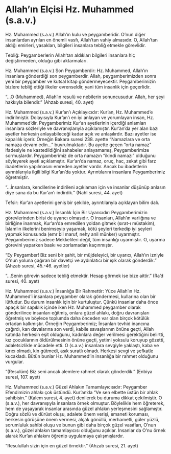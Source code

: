 # Allah’ın Elçisi Hz. Muhammed (s.a.v.)

Hz. Muhammed (s.a.v.) Allah’ın kulu ve peygamberidir. O’nun diğer insanlardan ayrılan en önemli vasfı, Allah’tan vahiy almasıdır. O, Allah’tan aldığı emirleri, yasakları, bilgileri insanlara tebliğ etmekle görevlidir.

Tebliğ: Peygamberlerin Allah’tan aldıkları bilgileri insanlara hiç değiştirmeden, olduğu gibi aktarmaları.

Hz. Muhammed (s.a.v.) Son Peygamberdir: Hz. Muhammed, Allah’ın insanlara gönderdiği son peygamberdir. Allah, peygamberimizden sonra yeni bir peygamber ve kutsal kitap göndermeyecektir. Peygamberimizin bizlere tebliğ ettiği ilkeler evrenseldir, yani tüm insanlık için geçerlidir.

“…O (Muhammed), Allah’ın resulü ve nebilerin sonuncusudur. Allah, her şeyi hakkıyla bilendir.” (Ahzab suresi, 40. ayet)

Hz. Muhammed (s.a.v.) Kur’an’ı Açıklayıcıdır: Kur’an, Hz. Muhammed’e indirilmiştir. Dolayısıyla Kur’an’ı en iyi anlayan ve yorumlayan insan, Hz. Muhammed’dir. Peygamberimiz Kur’an ayetlerinin içerdiği anlamları insanlara sözleriyle ve davranışlarıyla açıklamıştır. Kur’an’da yer alan bazı ayetler herkesin anlayabileceği kadar açık ve anlaşılırdır. Bazı ayetler ise kapalılık içerir. Örneğin Bakara suresi 238. ayette “Namazlara ve orta namaza devam edin…” buyrulmaktadır. Bu ayette geçen “orta namaz” ifadesiyle ne kastedildiğini sahabeler anlayamamış, Peygamberimize sormuşlardır. Peygamberimiz de orta namazın “ikindi namazı” olduğunu söyleyerek ayeti açıklamıştır. Kur’an’da namaz, oruç, hac, zekat gibi farz ibadetlerin yapılmasını emreden ayetler vardır. Ancak bu ibadetlerin ayrıntılarıyla ilgili bilgi Kur’an’da yoktur. Ayrıntılarını insanlara Peygamberimiz öğretmiştir.

“…İnsanlara, kendilerine indirileni açıklaman için ve insanlar düşünüp anlasın diye sana da bu Kur’an’ı indirdik.” (Nahl suresi, 44. ayet)

Tefsir: Kur’an ayetlerini geniş bir şekilde, ayrıntılarıyla açıklayan bilim dalı.

Hz. Muhammed (s.a.v.) İnsanlık İçin Bir Uyarıcıdır: Peygamberimizin görevlerinden birisi de uyarıcı olmasıdır. O insanları, Allah’ın varlığına ve birliğine inanmak, Kur’an’da emredilen yoldan gitmek (sırat-ı müstakim), İslam’ın ilkelerini benimseyip yaşamak, kötü şeyleri terkedip iyi şeyleri yapmak konusunda (emr bil maruf, nehy anil münker) uyarmıştır. Peygamberimiz sadece Mekkelileri değil, tüm insanlığı uyarmıştır. O, uyarma görevini yaparken baskı ve zorlamadan kaçınmıştır.

“Ey Peygamber! Biz seni bir şahit, bir müjdeleyici, bir uyarıcı, Allah’ın izniyle O’nun yoluna çağıran bir davetçi ve aydınlatıcı bir ışık olarak gönderdik.” (Ahzab suresi, 45.-46. ayetler)

“…Senin görevin sadece tebliğ etmektir. Hesap görmek ise bize aittir.” (Ra’d suresi, 40. ayet)

Hz. Muhammed (s.a.v.) İnsanlığa Bir Rahmettir: Yüce Allah’ın Hz. Muhammed’i insanlara peygamber olarak göndermesi, kullarına olan bir lütfudur. Bu durum insanlık için bir kurtuluştur. Çünkü insanlar daha önce apaçık bir sapıklık içinde iken Hz. Muhammed peygamber olarak gönderilince insanları eğitmiş, onlara güzel ahlakı, doğru davranışları öğretmiş ve böylece toplumda daha önceden var olan birçok kötülük ortadan kalkmıştır. Örneğin Peygamberimiz; İnsanları tevhid inancına çağırdı, kan davalarına son verdi, kabile savaşlarının önüne geçti, Allah katında herkesin eşit olduğunu, kadınlara değer verilmesi gerektiğini belirtti, kız çocuklarının öldürülmesinin önüne geçti, yetimi yoksulu koruyup gözetti, adaletsizlikle mücadele etti. O (s.a.v.) insanlara sevgiyle yaklaştı, kaba ve kırıcı olmadı, kin gütmedi, asık suratlı olmadı. Herkesi sevgi ve şefkatle kucakladı. Bütün bunlar Hz. Muhammed’in insanlığa bir rahmet olduğunu vurgular.

“(Resulüm) Biz seni ancak alemlere rahmet olarak gönderdik.” (Enbiya suresi, 107. ayet)

Hz. Muhammed (s.a.v.) Güzel Ahlakın Tamamlayıcısıdır: Peygamber Efendimizin ahlakı çok üstündü. Kur’an’da “Ve sen elbette üstün bir ahlak sahibisin.” (Kalem suresi, 4. ayet) denilerek bu duruma dikkat çekilmiştir. O (s.a.v.), her davranışıyla insanlara örnek olmuştur. Böylelikle hem öğreterek, hem de yaşayarak insanlar arasında güzel ahlakın yerleşmesini sağlamıştır. Doğru sözlü ve dürüst oluşu, adalete önem verişi, emaneti koruması, herkesin görüşüne önem vermesi, alçak gönüllü, merhametli, güler yüzlü, sorumluluk sahibi oluşu ve bunun gibi daha birçok güzel vasıfları, O’nun (s.a.v.), güzel ahlakın tamamlayıcısı olduğunu açıklar. İnsanlar da O’nu örnek alarak Kur’an ahlakını öğrenip uygulamaya çalışmışlardır.

“Resulullah sizin için en güzel örnektir.” (Ahzab suresi, 21. ayet)
